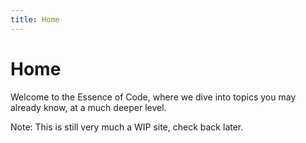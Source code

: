 ```yaml
---
title: Home
---
```



# Home

Welcome to the Essence of Code, where we dive into topics you may already know, at a much deeper level.

Note: This is still very much a WIP site, check back later.
